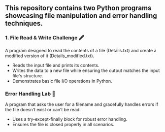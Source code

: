 ## This repository contains two Python programs showcasing file manipulation and error handling techniques.

### 1. File Read & Write Challenge 🖋️
A program designed to read the contents of a file (Details.txt) and create a modified version of it (Details_modified.txt).

- Reads the input file and prints its contents.
- Writes the data to a new file while ensuring the output matches the input file's structure.
- Demonstrates basic file I/O operations in Python.

### Error Handling Lab 🧪
A program that asks the user for a filename and gracefully handles errors if the file doesn’t exist or can’t be read.

- Uses a try-except-finally block for robust error handling.
- Ensures the file is closed properly in all scenarios.
